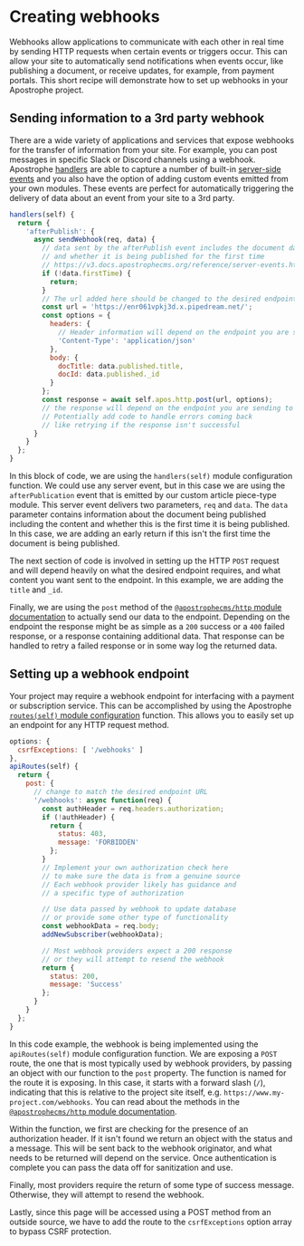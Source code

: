 # Creating webhooks

Webhooks allow applications to communicate with each other in real time by sending HTTP requests when certain events or triggers occur. This can allow your site to automatically send notifications when events occur, like publishing a document, or receive updates, for example, from payment portals. This short recipe will demonstrate how to set up webhooks in your Apostrophe project.

## Sending information to a 3rd party webhook

There are a wide variety of applications and services that expose webhooks for the transfer of information from your site. For example, you can post messages in specific Slack or Discord channels using a webhook. Apostrophe [handlers](/reference/module-api/module-overview.html#handlers-self) are able to capture a number of built-in [server-side events](../reference/server-events.md) and you also have the option of adding custom events emitted from your own modules. These events are perfect for automatically triggering the delivery of data about an event from your site to a 3rd party.

<AposCodeBlock>

```javascript
handlers(self) {
  return {
    'afterPublish': {
      async sendWebhook(req, data) {
        // data sent by the afterPublish event includes the document data 
        // and whether it is being published for the first time
        // https://v3.docs.apostrophecms.org/reference/server-events.html#afterpublish
        if (!data.firstTime) {
          return;
        }
        // The url added here should be changed to the desired endpoint
        const url = 'https://enr061vpkj3d.x.pipedream.net/';
        const options = {
          headers: {
            // Header information will depend on the endpoint you are sending to
            'Content-Type': 'application/json'
          },
          body: {
            docTitle: data.published.title,
            docId: data.published._id
          }
        };
        const response = await self.apos.http.post(url, options);
        // the response will depend on the endpoint you are sending to
        // Potentially add code to handle errors coming back
        // like retrying if the response isn't successful
      }
    }
  };
}
```
  <template v-slot:caption>
    /modules/article/index.js
    </template>

</AposCodeBlock>

In this block of code, we are using the `handlers(self)` module configuration function. We could use any server event, but in this case we are using the `afterPublication` event that is emitted by our custom article piece-type module. This server event delivers two parameters, `req` and `data`. The `data` parameter contains information about the document being published including the content and whether this is the first time it is being published. In this case, we are adding an early return if this isn't the first time the document is being published.

The next section of code is involved in setting up the HTTP `POST` request and will depend heavily on what the desired endpoint requires, and what content you want sent to the endpoint. In this example, we are adding the `title` and `_id`.

Finally, we are using the `post` method of the [`@apostrophecms/http` module documentation](https://v3.docs.apostrophecms.org/reference/modules/http.html#async-post-url-options) to actually send our data to the endpoint. Depending on the endpoint the response might be as simple as a `200` success or a `400` failed response, or a response containing additional data. That response can be handled to retry a failed response or in some way log the returned data.

## Setting up a webhook endpoint

Your project may require a webhook endpoint for interfacing with a payment or subscription service. This can be accomplished by using the Apostrophe [`routes(self)` module configuration](https://v3.docs.apostrophecms.org/reference/module-api/module-overview.html#routes-self) function. This allows you to easily set up an endpoint for any HTTP request method.

<AposCodeBlock>

```javascript
options: {
  csrfExceptions: [ '/webhooks' ]
},
apiRoutes(self) {
  return {
    post: {
      // change to match the desired endpoint URL
      '/webhooks': async function(req) {
        const authHeader = req.headers.authorization;
        if (!authHeader) {
          return {
            status: 403,
            message: 'FORBIDDEN'
          };
        }
        // Implement your own authorization check here
        // to make sure the data is from a genuine source
        // Each webhook provider likely has guidance and 
        // a specific type of authorization

        // Use data passed by webhook to update database
        // or provide some other type of functionality
        const webhookData = req.body;
        addNewSubscriber(webhookData);

        // Most webhook providers expect a 200 response
        // or they will attempt to resend the webhook
        return {
          status: 200,
          message: 'Success'
        };
      }
    }
  };
}
```
  <template v-slot:caption>
    /modules/subscription/index.js
  </template>

</AposCodeBlock>

In this code example, the webhook is being implemented using the `apiRoutes(self)` module configuration function. We are exposing a `POST` route, the one that is most typically used by webhook providers, by passing an object with our function to the `post` property. The function is named for the route it is exposing. In this case, it starts with a forward slash (`/`), indicating that this is relative to the project site itself, e.g. `https://www.my-project.com/webhooks`. You can read about the methods in the [`@apostrophecms/http` module documentation](https://v3.docs.apostrophecms.org/reference/modules/http.html#async-post-url-options).

Within the function, we first are checking for the presence of an authorization header. If it isn't found we return an object with the status and a message. This will be sent back to the webhook originator, and what needs to be returned will depend on the service. Once authentication is complete you can pass the data off for sanitization and use.

Finally, most providers require the return of some type of success message. Otherwise, they will attempt to resend the webhook.

Lastly, since this page will be accessed using a POST method from an outside source, we have to add the route to the `csrfExceptions` option array to bypass CSRF protection.